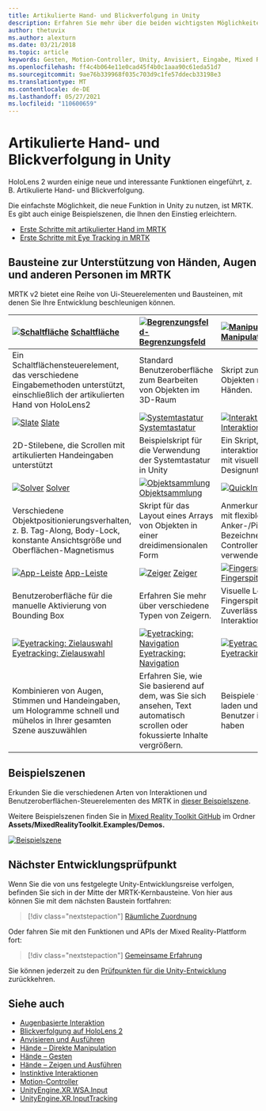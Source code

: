 ```yaml
---
title: Artikulierte Hand- und Blickverfolgung in Unity
description: Erfahren Sie mehr über die beiden wichtigsten Möglichkeiten zum Ergreifen von Aktionen beim Anvieren in Unity, Handgesten und Motion-Controller.
author: thetuvix
ms.author: alexturn
ms.date: 03/21/2018
ms.topic: article
keywords: Gesten, Motion-Controller, Unity, Anvisiert, Eingabe, Mixed Reality-Headset, Windows Mixed Reality-Headset, Virtual Reality-Headset, MRTK, Mixed Reality Toolkit
ms.openlocfilehash: ff4c4b064e11e0cad45f4b0c1aaa90c61eda51d7
ms.sourcegitcommit: 9ae76b339968f035c703d9c1fe57ddecb33198e3
ms.translationtype: MT
ms.contentlocale: de-DE
ms.lasthandoff: 05/27/2021
ms.locfileid: "110600659"
---
```

# <a name="articulated-hand-and-eye-tracking-in-unity"></a>Artikulierte Hand- und Blickverfolgung in Unity

HoloLens 2 wurden einige neue und interessante Funktionen eingeführt, z. B. Artikulierte Hand- und Blickverfolgung.

Die einfachste Möglichkeit, die neue Funktion in Unity zu nutzen, ist MRTK. Es gibt auch einige Beispielszenen, die Ihnen den Einstieg erleichtern.

* [Erste Schritte mit artikulierter Hand im MRTK](/windows/mixed-reality/mrtk-unity/features/input/hand-tracking)
* [Erste Schritte mit Eye Tracking in MRTK](/windows/mixed-reality/mrtk-unity/features/input/eye-tracking/eye-tracking-main)

## <a name="building-blocks-supporting-hands-eyes-and-others-in-mrtk"></a>Bausteine zur Unterstützung von Händen, Augen und anderen Personen im MRTK

MRTK v2 bietet eine Reihe von Ui-Steuerelementen und Bausteinen, mit denen Sie Ihre Entwicklung beschleunigen können.

|  [![Schaltfläche](images/MRTK_Button_Main.png)](/windows/mixed-reality/mrtk-unity/features/ux-building-blocks/button) [Schaltfläche](/windows/mixed-reality/mrtk-unity/features/ux-building-blocks/button) | [ ![ Begrenzungsfeld-Begrenzungsfeld](images/MRTK_BoundingBox_Main.png)](/windows/mixed-reality/mrtk-unity/features/ux-building-blocks/bounding-box) [](/windows/mixed-reality/mrtk-unity/features/ux-building-blocks/bounding-box) | [ ![ Manipulation Handler](images/MRTK_Manipulation_Main.png)](/windows/mixed-reality/mrtk-unity/features/ux-building-blocks/manipulation-handler) [Manipulation Handler](/windows/mixed-reality/mrtk-unity/features/ux-building-blocks/manipulation-handler) |
|:--- | :--- | :--- |
| Ein Schaltflächensteuerelement, das verschiedene Eingabemethoden unterstützt, einschließlich der artikulierten Hand von HoloLens2 | Standard Benutzeroberfläche zum Bearbeiten von Objekten im 3D-Raum | Skript zum Manipulieren von Objekten mit einer oder zwei Händen. |
|  [![Slate](images/MRTK_Slate_Main.png)](/windows/mixed-reality/mrtk-unity/features/ux-building-blocks/slate) [Slate](/windows/mixed-reality/mrtk-unity/features/ux-building-blocks/slate) | [![Systemtastatur](images/MRTK_SystemKeyboard_Main.png)](/windows/mixed-reality/mrtk-unity/features/ux-building-blocks/system-keyboard) [Systemtastatur](/windows/mixed-reality/mrtk-unity/features/ux-building-blocks/system-keyboard) | [![Interaktionsfähig](images/InteractableExamples.png)](/windows/mixed-reality/mrtk-unity/features/ux-building-blocks/interactable) [Interaktionsfähig](/windows/mixed-reality/mrtk-unity/features/ux-building-blocks/interactable) |
| 2D-Stilebene, die Scrollen mit artikulierten Handeingaben unterstützt | Beispielskript für die Verwendung der Systemtastatur in Unity  | Ein Skript, um Objekte interaktionsfähig zu machen, mit visuellen Zuständen und Designunterstützung. |
|  [![Solver](images/MRTK_Solver_Main.png)](/windows/mixed-reality/mrtk-unity/features/ux-building-blocks/solvers/solver) [Solver](/windows/mixed-reality/mrtk-unity/features/ux-building-blocks/solvers/solver) | [![Objektsammlung](images/MRTK_ObjectCollection_Main.png)](/windows/mixed-reality/mrtk-unity/features/ux-building-blocks/object-collection) [Objektsammlung](/windows/mixed-reality/mrtk-unity/features/ux-building-blocks/object-collection) | [![QuickInfo](images/MRTK_Tooltip_Main.png)](/windows/mixed-reality/mrtk-unity/features/ux-building-blocks/tooltip) [QuickInfo](/windows/mixed-reality/mrtk-unity/features/ux-building-blocks/tooltip) |
| Verschiedene Objektpositionierungsverhalten, z. B. Tag-Along, Body-Lock, konstante Ansichtsgröße und Oberflächen-Magnetismus | Skript für das Layout eines Arrays von Objekten in einer dreidimensionalen Form | Anmerkungsbenutzeroberfläche mit flexiblem Anker-/Pivotsystem, das zum Bezeichnen von Motion-Controllern und -Objekten verwendet werden kann. |
|  [![App-Leiste](images/MRTK_AppBar_Main.png)](/windows/mixed-reality/mrtk-unity/features/ux-building-blocks/app-bar) [App-Leiste](/windows/mixed-reality/mrtk-unity/features/ux-building-blocks/app-bar) | [![ Zeiger](images/MRTK_Pointer_Main.png)](/windows/mixed-reality/mrtk-unity/features/input/pointers) [Zeiger](/windows/mixed-reality/mrtk-unity/features/input/pointers) | [![Fingerspitzenvisualisierung](images/MRTK_FingertipVisualization_Main.png)](/windows/mixed-reality/mrtk-unity/features/ux-building-blocks/fingertip-visualization) [Fingerspitzenvisualisierung](/windows/mixed-reality/mrtk-unity/features/ux-building-blocks/fingertip-visualization) |
| Benutzeroberfläche für die manuelle Aktivierung von Bounding Box | Erfahren Sie mehr über verschiedene Typen von Zeigern. | Visuelle Leistung auf der Fingerspitze, die die Zuverlässigkeit für die direkte Interaktion verbessert |
|  [![Eyetracking: Zielauswahl](images/mrtk_et_targetselect.png)](/windows/mixed-reality/mrtk-unity/features/input/eye-tracking/eye-tracking-target-selection) [Eyetracking: Zielauswahl](/windows/mixed-reality/mrtk-unity/features/input/eye-tracking/eye-tracking-target-selection) | [![Eyetracking: Navigation](images/mrtk_et_navigation.png)](/windows/mixed-reality/mrtk-unity/features/input/eye-tracking/eye-tracking-navigation) [Eyetracking: Navigation](/windows/mixed-reality/mrtk-unity/features/input/eye-tracking/eye-tracking-navigation) | [![Eyetracking: Heatmap](images/mrtk_et_heatmaps.png)](https://microsoft.github.io/MixedRealityToolkit-Unity/Documentation/EyeTracking/EyeTracking_Visualization.html) [Eyetracking: Heatmap](https://microsoft.github.io/MixedRealityToolkit-Unity/Documentation/EyeTracking/EyeTracking_Visualization.html) |
| Kombinieren von Augen, Stimmen und Handeingaben, um Hologramme schnell und mühelos in Ihrer gesamten Szene auszuwählen | Erfahren Sie, wie Sie basierend auf dem, was Sie sich ansehen, Text automatisch scrollen oder fokussierte Inhalte vergrößern.| Beispiele für protokollieren, laden und visualisieren, was Benutzer in Ihrer App betrachtet haben |

## <a name="example-scenes"></a>Beispielszenen

Erkunden Sie die verschiedenen Arten von Interaktionen und Benutzeroberflächen-Steuerelementen des MRTK in [dieser Beispielszene](https://microsoft.github.io/MixedRealityToolkit-Unity/Documentation/README_HandInteractionExamples.html).

Weitere Beispielszenen finden Sie in [Mixed Reality Toolkit GitHub](https://github.com/Microsoft/MixedRealityToolkit-Unity) im Ordner **Assets/MixedRealityToolkit.Examples/Demos.**

[![Beispielszene](images/MRTK_Examples.png)](/windows/mixed-reality/mrtk-unity/features/example-scenes/hand-interaction-examples)

## <a name="next-development-checkpoint"></a>Nächster Entwicklungsprüfpunkt

Wenn Sie die von uns festgelegte Unity-Entwicklungsreise verfolgen, befinden Sie sich in der Mitte der MRTK-Kernbausteine. Von hier aus können Sie mit dem nächsten Baustein fortfahren:

> [!div class="nextstepaction"]
> [Räumliche Zuordnung](spatial-mapping-in-unity.md)

Oder fahren Sie mit den Funktionen und APIs der Mixed Reality-Plattform fort:

> [!div class="nextstepaction"]
> [Gemeinsame Erfahrung](shared-experiences-in-unity.md)

Sie können jederzeit zu den [Prüfpunkten für die Unity-Entwicklung](unity-development-overview.md#2-core-building-blocks) zurückkehren.

## <a name="see-also"></a>Siehe auch

* [Augenbasierte Interaktion](../../design/eye-gaze-interaction.md)
* [Blickverfolgung auf HoloLens 2](../../design/eye-tracking.md)
* [Anvisieren und Ausführen](../../design/gaze-and-commit.md)
* [Hände – Direkte Manipulation](../../design/direct-manipulation.md)
* [Hände – Gesten](../../design/gaze-and-commit.md#composite-gestures)
* [Hände – Zeigen und Ausführen](../../design/point-and-commit.md)
* [Instinktive Interaktionen](../../design/interaction-fundamentals.md)
* [Motion-Controller](../../design/motion-controllers.md)
* [UnityEngine.XR.WSA.Input](https://docs.unity3d.com/ScriptReference/XR.WSA.Input.InteractionManager.html)
* [UnityEngine.XR.InputTracking](https://docs.unity3d.com/ScriptReference/XR.InputTracking.html)